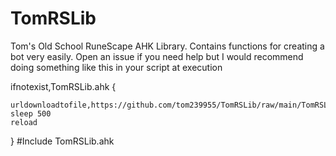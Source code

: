 # TomRSLib
Tom's Old School RuneScape AHK Library. Contains functions for creating a bot very easily.
Open an issue if you need help but I would recommend doing something like this in your script at execution

ifnotexist,TomRSLib.ahk
{

    urldownloadtofile,https://github.com/tom239955/TomRSLib/raw/main/TomRSLib.ahk,TomRSLib.ahk
    sleep 500
    reload
    
}
#Include TomRSLib.ahk

